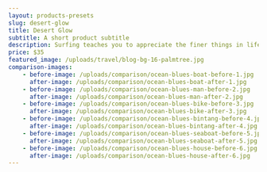 ```yaml
---
layout: products-presets
slug: desert-glow
title: Desert Glow
subtitle: A short product subtitle
description: Surfing teaches you to appreciate the finer things in life, to be present, live in the moment and just breathe. Surfing teaches you to appreciate the finer things in life, to be present, live in the moment and just breathe.
price: $35
featured_image: /uploads/travel/blog-bg-16-palmtree.jpg
comparison-images: 
    - before-image: /uploads/comparison/ocean-blues-boat-before-1.jpg
      after-image: /uploads/comparison/ocean-blues-boat-after-1.jpg
    - before-image: /uploads/comparison/ocean-blues-man-before-2.jpg
      after-image: /uploads/comparison/ocean-blues-man-after-2.jpg
    - before-image: /uploads/comparison/ocean-blues-bike-before-3.jpg
      after-image: /uploads/comparison/ocean-blues-bike-after-3.jpg
    - before-image: /uploads/comparison/ocean-blues-bintang-before-4.jpg
      after-image: /uploads/comparison/ocean-blues-bintang-after-4.jpg
    - before-image: /uploads/comparison/ocean-blues-seaboat-before-5.jpg
      after-image: /uploads/comparison/ocean-blues-seaboat-after-5.jpg
    - before-image: /uploads/comparison/ocean-blues-house-before-6.jpg
      after-image: /uploads/comparison/ocean-blues-house-after-6.jpg
---
```


